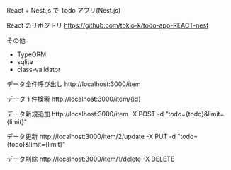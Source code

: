 React + Nest.js で Todo アプリ(Nest.js)

React のリポジトリ
https://github.com/tokio-k/todo-app-REACT-nest

その他

- TypeORM
- sqlite
- class-validator

データ全件呼び出し
http://localhost:3000/item

データ 1 件検索
http://localhost:3000/item/{id}

データ新規追加
http://localhost:3000/item -X POST -d "todo={todo}&limit={limit}"

データ更新
http://localhost:3000/item/2/update -X PUT -d "todo={todo}&limit={limit}"

データ削除
http://localhost:3000/item/1/delete -X DELETE
